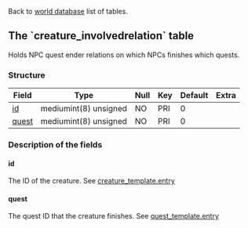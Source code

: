 Back to [world database](mangosdb_struct) list of tables.

The \`creature\_involvedrelation\` table
----------------------------------------

Holds NPC quest ender relations on which NPCs finishes which quests.

### Structure

| **Field**                                | **Type**              | **Null** | **Key** | **Default** | **Extra** |
|------------------------------------------|-----------------------|----------|---------|-------------|-----------|
| [id](Creature_involvedrelation#id)       | mediumint(8) unsigned | NO       | PRI     | 0           |           |
| [quest](Creature_involvedrelation#quest) | mediumint(8) unsigned | NO       | PRI     | 0           |           |

### Description of the fields

#### id

The ID of the creature. See [creature\_template.entry](creature_template#entry)

#### quest

The quest ID that the creature finishes. See [quest\_template.entry](quest_template#entry)
